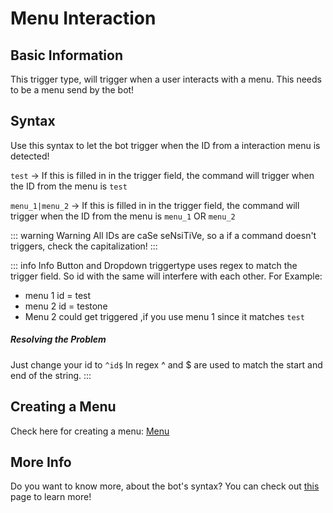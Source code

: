 # Menu Interaction

## Basic Information
This trigger type, will trigger when a user interacts with a menu. This needs to be a menu send by the bot! 

## Syntax
Use this syntax to let the bot trigger when the ID from a interaction menu is detected!

`test` -> If this is filled in in the trigger field, the command will trigger when the ID from the menu is `test`


`menu_1|menu_2` -> If this is filled in in the trigger field, the command will trigger when the ID from the menu is `menu_1` OR `menu_2`


::: warning Warning
All IDs are caSe seNsiTiVe, so a if a command doesn't triggers, check the capitalization!
:::

::: info Info
Button and Dropdown triggertype uses regex to match the trigger field.
So id with the same will interfere with each other.
For Example:
* menu 1 id = test
* menu 2 id = testone
* Menu 2 could get triggered ,if you use menu 1 since it matches `test`
##### Resolving the Problem
Just change your id to `^id$`
In regex ^ and $ are used to match the start and end of the string.
:::

## Creating a Menu
Check here for creating a menu: [Menu](../Text/Components/menu.md)


## More Info

Do you want to know more, about the bot's syntax? You can check out [this](../../guide/syntax.md) page to learn more!